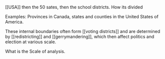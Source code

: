 [[USA]] then the 50 sates, then the school districts.
How its divided

Examples: Provinces in Canada, states and counties in the United States of America.

These internal boundaries often form [[voting districts]] and are determined by [[redistricting]] and [[gerrymandering]], which then affect politics and election at various scale.

What is the Scale of analysis.


